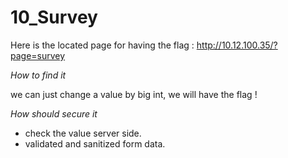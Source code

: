 # 10_Survey

Here is the located page for having the flag :
http://10.12.100.35/?page=survey

*How to find it*

we can just change a value by big int, we will have the flag !

*How should secure it*

- check the value server side.
- validated and sanitized form data.



